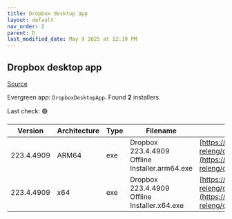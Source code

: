 ```yaml
---
title: Dropbox desktop app
layout: default
nav_order: 2
parent: D
last_modified_date: May 9 2025 at 12:19 PM
---
```


## Dropbox desktop app

[Source](https://www.dropbox.com/desktop)

Evergreen app: `DropboxDesktopApp`. Found **2** installers.

Last check: 🟢

| Version    | Architecture | Type | Filename                                       | URI                                                                                                                                                                                                            |
| ---------- | ------------ | ---- | ---------------------------------------------- | -------------------------------------------------------------------------------------------------------------------------------------------------------------------------------------------------------------- |
| 223.4.4909 | ARM64        | exe  | Dropbox 223.4.4909 Offline Installer.arm64.exe | [https://edge.dropboxstatic.com/dbx-releng/client/Dropbox%20223.4.4909%20Offline%20Installer.arm64.exe](https://edge.dropboxstatic.com/dbx-releng/client/Dropbox%20223.4.4909%20Offline%20Installer.arm64.exe) |
| 223.4.4909 | x64          | exe  | Dropbox 223.4.4909 Offline Installer.x64.exe   | [https://edge.dropboxstatic.com/dbx-releng/client/Dropbox%20223.4.4909%20Offline%20Installer.x64.exe](https://edge.dropboxstatic.com/dbx-releng/client/Dropbox%20223.4.4909%20Offline%20Installer.x64.exe)     |
